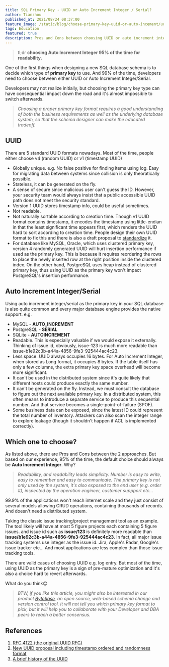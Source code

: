 ```yaml
---
title: SQL Primary Key - UUID or Auto Increment Integer / Serial?
author: Tianzhou
published_at: 2021/08/24 08:37:00
feature_image: /static/blog/choose-primary-key-uuid-or-auto-incement/uuid.webp
tags: Education
featured: true
description: Pros and Cons between choosing UUID or auto increment integer / serial for SQL database.
---
```


> tl;dr **choosing Auto Increment Integer 95% of the time for readability.**

One of the first things when designing a new SQL database schema is to decide which type of **primary key** to use. And 99% of the time, developers need to choose between either UUID or Auto Increment Integer/Serial.

Developers may not realize initially, but choosing the primary key type can have consequential impact down the road and it's almost impossible to switch afterwards.

> _Choosing a proper primary key format requires a good understanding of both the business requirements as well as the underlying database system, so that the schema designer can make the educated tradeoff._

## **UUID**

There are 5 standard UUID formats nowadays. Most of the time, people either choose v4 (random UUID) or v1 (timestamp UUID)

- Globally unique. e.g. No false positive for finding items using log. Easy for migrating data between systems since collision is only theoratically possible.
- Stateless, it can be generated on the fly.
- A sense of secure since malicious user can't guess the ID. However, your security team would always insist that a public accessible UUID path does not meet the security standard.
- Version 1 UUID stores timestamp info, could be useful sometimes.
- Not readable.
- Not naturally sortable according to creation time. Though v1 UUID format contains timestamp, it encodes the timestamp using little-endian in that the least significant time appears first, which renders the UUID hard to sort according to creation time. People design their own UUID format to fix this and there is also a draft proposal to [standardize](https://datatracker.ietf.org/doc/html/draft-peabody-dispatch-new-uuid-format) it.
- For database like MySQL, Oracle, which uses clustered primary key, version 4 randomly generated UUID will hurt insertion performance if used as the primary key. This is because it requires reordering the rows to place the newly inserted row at the right position inside the clustered index. On the other hand, PostgreSQL uses heap instead of clustered primary key, thus using UUID as the primary key won't impact PostgreSQL's insertion performance.

## **Auto Increment Integer/Serial**

Using auto increment integer/serial as the primary key in your SQL database is also quite common and every major database engine provides the native support. e.g.

- MySQL - **AUTO_INCREMENT**
- PostgreSQL - **SERIAL**
- SQLite - **AUTOINCREMENT**
- Readable. This is especially valuable if we would expose it externally. Thinking of issue id, obviously, issue-123 is much more readable than issue-b1e92c3b-a44a-4856-9fe3-925444ac4c23.
- Less space. UUID always occupies 16 bytes. For Auto Increment Integer, when stored as Long format, it occupies 8 bytes. If the table itself has only a few columns, the extra primary key space overhead will become more significant.
- It can't be used in the distributed system since it's quite likely that different hosts could produce exactly the same number.
- It can't be generated on the fly. Instead, we must consult the database to figure out the next available primary key. In a distributed system, this often means to introduce a separate service to produce this sequential number. And that service becomes a single-point-of-failure (SPOF).
- Some business data can be exposed, since the latest ID could represent the total number of inventory. Attackers can also scan the integer range to explore leakage (though it shouldn't happen if ACL is implemented correctly).

## **Which one to choose?**

As listed above, there are Pros and Cons between the 2 approaches. But based on our experience, 95% of the time, the default choice should always be **Auto Increment Integer**. Why?

> _Readability, and readability leads simplicity. Number is easy to write, easy to remember and easy to communicate. The primary key is not only used by the system, it's also exposed to the end user (e.g. order #), inspected by the operation engineer, customer suppport etc..._

99.9% of the applications won't reach internet scale and they just consist of several models allowing CRUD operations, containing thousands of records. And doesn't need a distributed system.

Taking the classic issue tracking/project management tool as an example. The tool likely will have at most 5 figure projects each containing 5 figure issues. and issue id such as **issue/123** is definitely more readable than **issue/b1e92c3b-a44a-4856-9fe3-925444ac4c23**. In fact, all major issue tracking systems use integer as the issue id. Jira, Apple's Radar, Google's issue tracker etc... And most applications are less complex than those issue tracking tools.

There are valid cases of choosing UUID e.g. log entry. But most of the time, using UUID as the primary key is a sign of pre-mature optimization and it's also a choice hard to revert afterwards.

What do you think😊

> _BTW, if you like this article, you might also be interested in our product [Bytebase](https://bytebase.com), an open source, web-based schema change and version control tool. It will not tell you which primary key format to pick, but it will help you to collaborate with your Developer and DBA peers to reach a better consensus._

## **References**

1. [RFC 4122 (the original UUID RFC)](https://tools.ietf.org/html/rfc4122)
2. [New UUID proposal including timestamp ordered and randomness format](https://datatracker.ietf.org/doc/html/draft-peabody-dispatch-new-uuid-format)
3. [A brief history of the UUID](https://segment.com/blog/a-brief-history-of-the-uuid)
